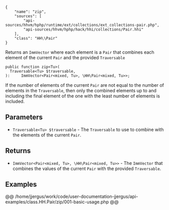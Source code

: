 ``` yamlmeta
{
    "name": "zip",
    "sources": [
        "api-sources/hhvm/hphp/runtime/ext/collections/ext_collections-pair.php",
        "api-sources/hhvm/hphp/hack/hhi/collections/Pair.hhi"
    ],
    "class": "HH\\Pair"
}
```




Returns an ` ImmVector ` where each element is a `` Pair `` that combines each
element of the current ``` Pair ``` and the provided ```` Traversable ````




``` Hack
public function zip<Tu>(
  Traversable<Tu> $traversable,
):     ImmVector<Pair<mixed, Tu>, \HH\Pair<mixed, Tu>>;
```




If the number of elements of the current ` Pair ` are not equal to the
number of elements in the `` Traversable ``, then only the combined elements
up to and including the final element of the one with the least number of
elements is included.




## Parameters




+ ` Traversable<Tu> $traversable ` - The `` Traversable `` to use to combine with the
  elements of the current ``` Pair ```.




## Returns




* ` ImmVector<Pair<mixed, Tu>, \HH\Pair<mixed, Tu>> ` - The `` ImmVector `` that combines the values of the current ``` Pair ```
  with the provided ```` Traversable ````.




## Examples










@@ /home/jjergus/work/code/user-documentation-jjergus/api-examples/class.HH.Pair/zip/001-basic-usage.php @@
<!-- HHAPIDOC -->
